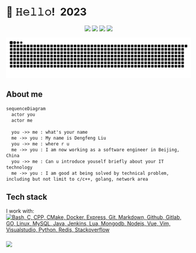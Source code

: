 
<h1 align="left">👋 𝙷𝚎𝚕𝚕𝚘! 2023</h1>
<p align="center">
  <a href="https://twitter.com/liudf0716"><img src="https://img.shields.io/badge/-@staylightblow8-00acee?style=flat&logo=Twitter&logoColor=white" /></a>
  <a href="https://jq.qq.com/?_wv=1027&k=4ADDSev"><img src="https://img.shields.io/badge/-331230369-f48225?style=flat&logo=tencentqq&logoColor=white" /></a>
  <a href="https://github.com/liudf0716"><img src="https://img.shields.io/badge/-liudf0716-3a3a3a?style=flat&logo=GitHub&logoColor=white" /></a>
  <a href="https://www.yuque.com/zzliudengfeng"><img src="https://img.shields.io/badge/-zzliudengfeng-ff5757？style=flat&logo=&logoColor=white" /></a>
</p>

<p align="cengter">
  <img src="https://raw.githubusercontent.com/liudf0716/liudf0716/output/github-contribution-grid-snake-dark.svg#gh-dark-mode-only" />
</p>


## About me
  
```mermaid
sequenceDiagram
  actor you
  actor me
  
  you ->> me : what's your name
  me ->> you : My name is Dengfeng Liu
  you ->> me : where r u
  me ->> you : I am now working as a software engineer in Beijing, China
  you ->> me : Can u introduce youself briefly about your IT technology
  me ->> you : I am good at being solved by technical problem, including but not limit to c/c++, golang, network area
```

## Tech stack
I work with:<br/>
[![Bash, C, CPP, CMake, Docker, Express, Git, Markdown, Github, Gitlab, GO, Linux, MySQL, Java, Jenkins, Lua, Mongodb, Nodejs, Vue, Vim, Visualstudio, Python, Redis, Stackoverflow](https://skillicons.dev/icons?i=bash,c,cpp,cmake,docker,express,git,md,github,gitlab,go,linux,mysql,java,jenkins,lua,mongodb,nodejs,vue,vim,visualstudio,py,redis,stackoverflow&perline=8)](https://skillicons.dev)



###
<img align="left" src="https://visitor-badge.glitch.me/badge?page_id=visiky" />

